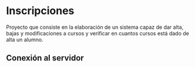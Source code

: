 # Inscripciones
Proyecto que consiste en la elaboración de un sistema capaz de dar alta, bajas y modificaciones a cursos y verificar en cuantos cursos está dado de alta un alumno.
## Conexión al servidor

